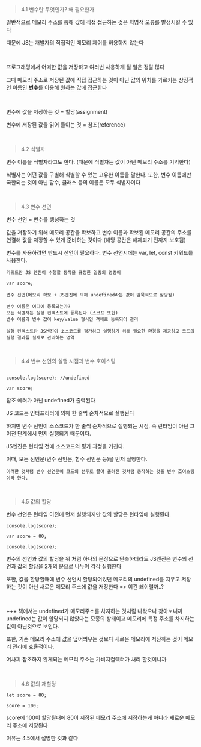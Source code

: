 > 4.1 변수란 무엇인가? 왜 필요한가


일반적으로 메모리 주소를 통해 값에 직접 접근하는 것은 치명적 오류를 발생시킬 수 있다


때문에 JS는 개발자의 직접적인 메모리 제어를 허용하지 않는다

<br />

프로그래밍에서 어떠한 값을 저장하고 여러번 사용하게 될 일은 정말 많다


그때 메모리 주소로 저장된 값에 직접 접근하는 것이 아닌 값의 위치를 가르키는 상징적인 이름인 **변수**를 이용해 원하는 값에 접근한다

<br />

변수에 값을 저장하는 것 = 할당(assignment)


변수에 저장된 값을 읽어 들이는 것 = 참조(reference)

<br />

> 4.2 식별자

변수 이름을 식별자라고도 한다. (때문에 식별자는 값이 아닌 메모리 주소를 기억한다)

식별자는 어떤 값을 구별해 식별할 수 있는 고유한 이름을 말한다. 또한, 변수 이름에만 국한되는 것이 아닌 함수, 클래스 등의 이름은 모두 식별자이다

<br />


> 4.3 변수 선언

변수 선언 = 변수를 생성하는 것

값을 저장하기 위해 메모리 공간을 확보하고 변수 이름과 확보된 메모리 공간의 주소를 연결해 값을 저장할 수 있게 준비하는 것이다 (해당 공간은 해제되기 전까지 보호됨)

변수를 사용하려면 반드시 선언이 필요하다. 변수 선언시에는 var, let, const 키워드를 사용한다.

```
키워드란 JS 엔진이 수행할 동작을 규정한 일종의 명령어
```

```
var score;

변수 선언(메모리 확보 + JS엔진에 의해 undefined라는 값이 암묵적으로 할당됨)
```

```
변수 이름은 어디에 등록되는가?
모든 식별자는 실행 컨텍스트에 등록된다 (스코프 또한)
변수 이름과 변수 값이 key/value 형식인 객체로 등록되어 관리

실행 컨텍스트란 JS엔진이 소스코드를 평가하고 실행하기 위해 필요한 환경을 제공하고 코드의 실행 결과를 실제로 관리하는 영역
```

<br />


> 4.4 변수 선언의 실행 시점과 변수 호이스팅

```

console.log(score); //undefined

var score;

```


참조 에러가 아닌 undefined가 출력된다

JS 코드는 인터프리터에 의해 한 줄씩 순차적으로 실행된다 

하지만 변수 선언이 소스코드가 한 줄씩 순차적으로 실행되는 시점, 즉 런타임이 아닌 그 이전 단계에서 먼지 실행되기 때문이다.

JS엔진은 런타임 전에 소스코드의 평가 과정을 거친다.

이때, 모든 선언문(변수 선언문, 함수 선언문 등)을 먼저 실행한다.

```
이러한 것처럼 변수 선언문이 코드의 선두로 끌어 올려진 것처럼 동작하는 것을 변수 호이스팅이라 한다.
```

<br />

> 4.5 값의 할당

변수 선언은 런타임 이전에 먼저 실행되지만 값의 할당은 런타임에 실행된다.

```
console.log(score);

var score = 80;

console.log(score);
```

변수의 선언과 값의 할당을 위 처럼 하나의 문장으로 단축하더라도 JS엔진은 변수의 선언과 값의 할당을 2개의 문으로 나누어 각각 실행한다

또한, 값을 할당할때에 변수 선언시 할당되어있던 메모리의 undefined를 지우고 저장하는 것이 아닌 새로운 메모리 주소에 값을 저장한다
=> 이건 왜이럴까..?

<br />

+++ 책에서는 undefined가 메모리주소를 차지하는 것처럼 나왔으나 찾아보니까 undefined는 값이 할당되지 않았다는 모종의 상태이고 메모리에 특정 주소를 차지하는 값이 아닌것으로 보인다.

또한, 기존 메모리 주소에 값을 덮어씌우는 것보다 새로운 메모리에 저장하는 것이 메모리 관리에 효율적이다.

어차피 참조하지 않게되는 메모리 주소는 가비지컬렉터가 처리 할것이니까

<br />


> 4.6 값의 재할당

```
let score = 80;

score = 100;

```


score에 100이 할당될때에 80이 저장된 메모리 주소에 저장하는게 아니라 새로운 메모리 주소에 저장된다

이유는 4.5에서 설명한 것과 같다
